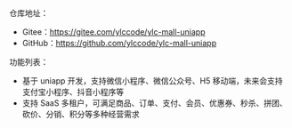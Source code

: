 仓库地址：

* Gitee：<https://gitee.com/ylccode/ylc-mall-uniapp>
* GitHub：<https://github.com/ylccode/ylc-mall-uniapp>

功能列表：
* 基于 uniapp 开发，支持微信小程序、微信公众号、H5 移动端，未来会支持支付宝小程序、抖音小程序等
* 支持 SaaS 多租户，可满足商品、订单、支付、会员、优惠券、秒杀、拼团、砍价、分销、积分等多种经营需求
